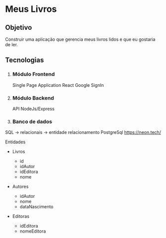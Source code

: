 # Meus Livros

## Objetivo
Construir uma aplicação que gerencia meus livros lidos e que eu gostaria de ler.

## Tecnologias

1. ### Módulo Frontend
    Single Page Application 
        React
        Google SignIn

2. ### Módulo Backend
    API
        NodeJs/Express

3. ### Banco de dados
SQL -> relacionais -> entidade relacionamento
    PostgreSql
    https://neon.tech/



Entidades
- Livros
    * id
    * idAutor
    * idEditora
    * nome

- Autores
    * idAutor
    * nome
    * dataNascimento

- Editoras
    * idEditora
    * nomeEditora
